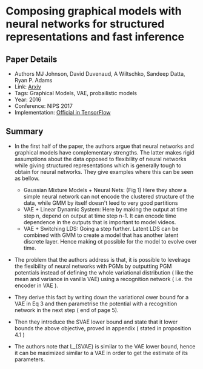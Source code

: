 # Composing graphical models with neural networks for structured representations and fast inference

## Paper Details
* Authors MJ Johnson, David Duvenaud, A Wiltschko, Sandeep Datta, Ryan P. Adams
* Link: [Arxiv](https://arxiv.org/pdf/1603.06277.pdf)
* Tags: Graphical Models, VAE, probailistic models
* Year: 2016
* Conference: NIPS 2017
* Implementation: [Official in TensorFlow](https://github.com/mattjj/svae)

## Summary
* In the first half of the paper, the authors argue that neural networks and graphical models have complementary strengths. The latter makes rigid assumptions about the data opposed to flexibility of neural networks while giving structured representations which is generally tough to obtain for neural networks. They give examples where this can be seen as bellow.
    * Gaussian Mixture Models + Neural Nets: (Fig 1) Here they show a simple neural network can not encode the clustered structure of the data, while GMM by itself doesn't leed to very good partitions
    *  VAE + Linear Dynamic System: Here by making the output at time step n, depend on output at time step n-1. It can encode time dependence in the outputs that is important to model videos.
    * VAE + Switching LDS: Going a step further. Latent LDS can be combined with GMM to create a model that has another latent discrete layer. Hence making ot possible for the model to evolve over time.

* The problem that the authors address is that, it is possible to levelrage the flexibility of neural networks with PGMs by outputting PGM potentials instead of defining the whole variational distribution ( like the mean and variance in vanilla VAE) using a recognition network ( i.e. the encoder in VAE ).
* They derive this fact by writing down the variational ower bound for a VAE in Eq 3 and then parametrise the potential with a recognition network in the next step ( end of page 5). 
* Then they introduce the SVAE lower bound and state that it lower bounds the above objective, proved in appendix (  stated in proposition 4.1 )
* The authors note that L_{SVAE} is similar to the VAE lower bound, hence it can be maximized similar to a VAE in order to get the estimate of its parameters.     
